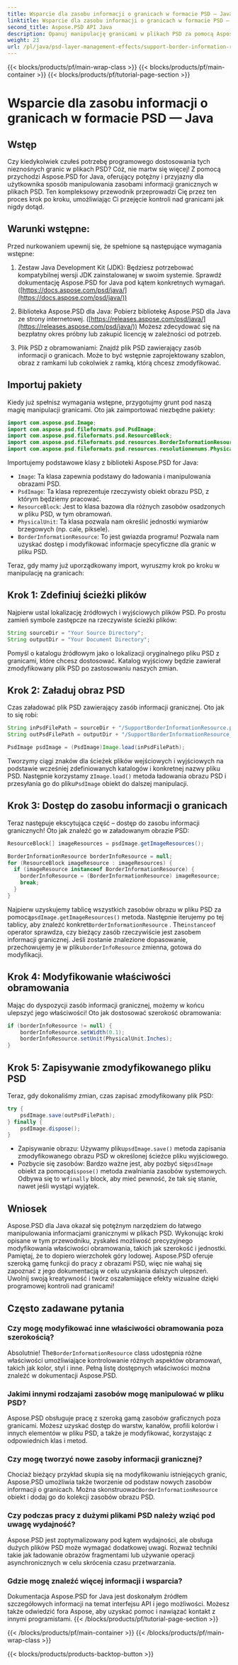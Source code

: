 ```yaml
---
title: Wsparcie dla zasobu informacji o granicach w formacie PSD — Java
linktitle: Wsparcie dla zasobu informacji o granicach w formacie PSD — Java
second_title: Aspose.PSD API Java
description: Opanuj manipulację granicami w plikach PSD za pomocą Aspose.PSD dla Java. Dowiedz się, jak modyfikować szerokość obramowania, jednostki i inne parametry, wykonując łatwe do wykonania kroki. Programowo ulepszaj swoje projekty PSD.
weight: 23
url: /pl/java/psd-layer-management-effects/support-border-information-resource-psd/
---
```


{{< blocks/products/pf/main-wrap-class >}}
{{< blocks/products/pf/main-container >}}
{{< blocks/products/pf/tutorial-page-section >}}

# Wsparcie dla zasobu informacji o granicach w formacie PSD — Java

## Wstęp

Czy kiedykolwiek czułeś potrzebę programowego dostosowania tych nieznośnych granic w plikach PSD? Cóż, nie martw się więcej! Z pomocą przychodzi Aspose.PSD for Java, oferujący potężny i przyjazny dla użytkownika sposób manipulowania zasobami informacji granicznych w plikach PSD. Ten kompleksowy przewodnik przeprowadzi Cię przez ten proces krok po kroku, umożliwiając Ci przejęcie kontroli nad granicami jak nigdy dotąd.

## Warunki wstępne:

Przed nurkowaniem upewnij się, że spełnione są następujące wymagania wstępne:

1. Zestaw Java Development Kit (JDK): Będziesz potrzebować kompatybilnej wersji JDK zainstalowanej w swoim systemie. Sprawdź dokumentację Aspose.PSD for Java pod kątem konkretnych wymagań. ([https://docs.aspose.com/psd/java/](https://docs.aspose.com/psd/java/))

2. Biblioteka Aspose.PSD dla Java: Pobierz bibliotekę Aspose.PSD dla Java ze strony internetowej. ([https://releases.aspose.com/psd/java/](https://releases.aspose.com/psd/java/)) Możesz zdecydować się na bezpłatny okres próbny lub zakupić licencję w zależności od potrzeb.

3. Plik PSD z obramowaniami: Znajdź plik PSD zawierający zasób informacji o granicach. Może to być wstępnie zaprojektowany szablon, obraz z ramkami lub cokolwiek z ramką, którą chcesz zmodyfikować.

## Importuj pakiety

Kiedy już spełnisz wymagania wstępne, przygotujmy grunt pod naszą magię manipulacji granicami. Oto jak zaimportować niezbędne pakiety:

```java
import com.aspose.psd.Image;
import com.aspose.psd.fileformats.psd.PsdImage;
import com.aspose.psd.fileformats.psd.ResourceBlock;
import com.aspose.psd.fileformats.psd.resources.BorderInformationResource;
import com.aspose.psd.fileformats.psd.resources.resolutionenums.PhysicalUnit;
```

Importujemy podstawowe klasy z biblioteki Aspose.PSD for Java:

- `Image`: Ta klasa zapewnia podstawy do ładowania i manipulowania obrazami PSD.
- `PsdImage`: Ta klasa reprezentuje rzeczywisty obiekt obrazu PSD, z którym będziemy pracować.
- `ResourceBlock`: Jest to klasa bazowa dla różnych zasobów osadzonych w pliku PSD, w tym obramowań.
- `PhysicalUnit`: Ta klasa pozwala nam określić jednostki wymiarów brzegowych (np. cale, piksele).
- `BorderInformationResource`: To jest gwiazda programu! Pozwala nam uzyskać dostęp i modyfikować informacje specyficzne dla granic w pliku PSD.

Teraz, gdy mamy już uporządkowany import, wyruszmy krok po kroku w manipulację na granicach:

## Krok 1: Zdefiniuj ścieżki plików

Najpierw ustal lokalizację źródłowych i wyjściowych plików PSD. Po prostu zamień symbole zastępcze na rzeczywiste ścieżki plików:

```java
String sourceDir = "Your Source Directory";
String outputDir = "Your Document Directory";
```

Pomyśl o katalogu źródłowym jako o lokalizacji oryginalnego pliku PSD z granicami, które chcesz dostosować. Katalog wyjściowy będzie zawierał zmodyfikowany plik PSD po zastosowaniu naszych zmian.

## Krok 2: Załaduj obraz PSD

Czas załadować plik PSD zawierający zasób informacji granicznej. Oto jak to się robi:

```java
String inPsdFilePath = sourceDir + "/SupportBorderInformationResource.psd";
String outPsdFilePath = outputDir + "/SupportBorderInformationResource_output.psd";

PsdImage psdImage = (PsdImage)Image.load(inPsdFilePath);
```

 Tworzymy ciągi znaków dla ścieżek plików wejściowych i wyjściowych na podstawie wcześniej zdefiniowanych katalogów i konkretnej nazwy pliku PSD. Następnie korzystamy z`Image.load()` metoda ładowania obrazu PSD i przesyłania go do pliku`PsdImage` obiekt do dalszej manipulacji.

## Krok 3: Dostęp do zasobu informacji o granicach

Teraz następuje ekscytująca część – dostęp do zasobu informacji granicznych! Oto jak znaleźć go w załadowanym obrazie PSD:

```java
ResourceBlock[] imageResources = psdImage.getImageResources();

BorderInformationResource borderInfoResource = null;
for (ResourceBlock imageResource : imageResources) {
  if (imageResource instanceof BorderInformationResource) {
    borderInfoResource = (BorderInformationResource) imageResource;
    break;
  }
}
```

Najpierw uzyskujemy tablicę wszystkich zasobów obrazu w pliku PSD za pomocą`psdImage.getImageResources()` metoda. Następnie iterujemy po tej tablicy, aby znaleźć konkret`BorderInformationResource` . The`instanceof` operator sprawdza, czy bieżący zasób rzeczywiście jest zasobem informacji granicznej. Jeśli zostanie znalezione dopasowanie, przechowujemy je w pliku`borderInfoResource` zmienna, gotowa do modyfikacji.

## Krok 4: Modyfikowanie właściwości obramowania

Mając do dyspozycji zasób informacji granicznej, możemy w końcu ulepszyć jego właściwości! Oto jak dostosować szerokość obramowania:

```java
if (borderInfoResource != null) {
    borderInfoResource.setWidth(0.1);
    borderInfoResource.setUnit(PhysicalUnit.Inches);
}
```

## Krok 5: Zapisywanie zmodyfikowanego pliku PSD

Teraz, gdy dokonaliśmy zmian, czas zapisać zmodyfikowany plik PSD:

```java
try {
    psdImage.save(outPsdFilePath);
} finally {
    psdImage.dispose();
}
```

-  Zapisywanie obrazu: Używamy pliku`psdImage.save()` metoda zapisania zmodyfikowanego obrazu PSD w określonej ścieżce pliku wyjściowego.
-  Pozbycie się zasobów: Bardzo ważne jest, aby pozbyć się`psdImage` obiekt za pomocą`dispose()` metoda zwalniania zasobów systemowych. Odbywa się to w`finally` block, aby mieć pewność, że tak się stanie, nawet jeśli wystąpi wyjątek.

## Wniosek

Aspose.PSD dla Java okazał się potężnym narzędziem do łatwego manipulowania informacjami granicznymi w plikach PSD. Wykonując kroki opisane w tym przewodniku, zyskałeś możliwość precyzyjnego modyfikowania właściwości obramowania, takich jak szerokość i jednostki. Pamiętaj, że to dopiero wierzchołek góry lodowej. Aspose.PSD oferuje szeroką gamę funkcji do pracy z obrazami PSD, więc nie wahaj się zapoznać z jego dokumentacją w celu uzyskania dalszych ulepszeń. Uwolnij swoją kreatywność i twórz oszałamiające efekty wizualne dzięki programowej kontroli nad granicami! 

## Często zadawane pytania

### Czy mogę modyfikować inne właściwości obramowania poza szerokością?

 Absolutnie! The`BorderInformationResource` class udostępnia różne właściwości umożliwiające kontrolowanie różnych aspektów obramowań, takich jak kolor, styl i inne. Pełną listę dostępnych właściwości można znaleźć w dokumentacji Aspose.PSD.

### Jakimi innymi rodzajami zasobów mogę manipulować w pliku PSD?

Aspose.PSD obsługuje pracę z szeroką gamą zasobów graficznych poza granicami. Możesz uzyskać dostęp do warstw, kanałów, profili kolorów i innych elementów w pliku PSD, a także je modyfikować, korzystając z odpowiednich klas i metod.

### Czy mogę tworzyć nowe zasoby informacji granicznej?

 Chociaż bieżący przykład skupia się na modyfikowaniu istniejących granic, Aspose.PSD umożliwia także tworzenie od podstaw nowych zasobów informacji o granicach. Można skonstruować`BorderInformationResource` obiekt i dodaj go do kolekcji zasobów obrazu PSD.

### Czy podczas pracy z dużymi plikami PSD należy wziąć pod uwagę wydajność?

Aspose.PSD jest zoptymalizowany pod kątem wydajności, ale obsługa dużych plików PSD może wymagać dodatkowej uwagi. Rozważ techniki takie jak ładowanie obrazów fragmentami lub używanie operacji asynchronicznych w celu skrócenia czasu przetwarzania.

### Gdzie mogę znaleźć więcej informacji i wsparcia?

Dokumentacja Aspose.PSD for Java jest doskonałym źródłem szczegółowych informacji na temat interfejsu API i jego możliwości. Możesz także odwiedzić fora Aspose, aby uzyskać pomoc i nawiązać kontakt z innymi programistami. 
{{< /blocks/products/pf/tutorial-page-section >}}

{{< /blocks/products/pf/main-container >}}
{{< /blocks/products/pf/main-wrap-class >}}

{{< blocks/products/products-backtop-button >}}
